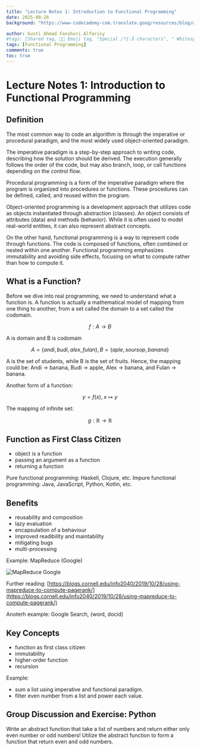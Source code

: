 ```yaml
---
title: "Lecture Notes 1: Introduction to Functional Programming"
date: 2025-08-28
background: "https://www-codecademy-com.translate.goog/resources/blog/wp-content/uploads/2022/12/programming-languages.png"

author: Gusti Ahmad Fanshuri Alfarisy
#tags: [Shared tag, 👩‍🔬 Emoji tag, "Special /?{:å characters", " Whitespace before and after "]
tags: [Functional Programming]
comments: true
toc: true
---
```


# Lecture Notes 1: Introduction to Functional Programming


## Definition

The most common way to code an algorithm is through the imperative or procedural paradigm, and the most widely used object-oriented paradigm.


The imperative paradigm is a step-by-step approach to writing code, describing how the solution should be derived. The execution generally follows the order of the code, but may also branch, loop, or call functions depending on the control flow.

Procedural programming is a form of the imperative paradigm where the program is organized into procedures or functions. These procedures can be defined, called, and reused within the program.

Object-oriented programming is a development approach that utilizes code as objects instantiated through abstraction (classes). An object consists of attributes (data) and methods (behavior). While it is often used to model real-world entities, it can also represent abstract concepts.

On the other hand, functional programming is a way to represent code through functions. The code is composed of functions, often combined or nested within one another. Functional programming emphasizes immutability and avoiding side effects, focusing on what to compute rather than how to compute it.

## What is a Function?


Before we dive into real programming, we need to understand what a function is. A function is actually a mathematical model of mapping from one thing to another, from a set called the domain to a set called the codomain.

$$
f: A \to B
$$

A is domain and B is codomain

$$
A = \{andi, budi, alex, fulan\}, B = \{aple, soursop, banana\}
$$

A is the set of students, while B is the set of fruits. Hence, the mapping could be: Andi → banana, Budi → apple, Alex → banana, and Fulan → banana.

Another form of a function:

$$
y = f(x), \; x \mapsto y
$$

The mapping of infinite set:

$$
g: \mathbb{R} \to \mathbb{R}
$$

## Function as First Class Citizen

- object is a function
- passing an argument as a function
- returning a function

Pure functional programming: Haskell, Clojure, etc.
Impure functional programming: Java, JavaScript, Python, Kotlin, etc.

## Benefits
- reusability and composition
- lazy evaluation
- encapsulation of a behaviour
- improved readibility and maintability
- mitigating bugs
- multi-processing

Example: MapReduce (Google)


![MapReduce Google](https://blogs.cornell.edu/info2040/files/2019/10/mapreduce-768x324.png)

Further reading: [https://blogs.cornell.edu/info2040/2019/10/28/using-mapreduce-to-compute-pagerank/](https://blogs.cornell.edu/info2040/2019/10/28/using-mapreduce-to-compute-pagerank/)

Anoterh example: Google Search, (word, docid)

## Key Concepts
- function as first class citizen
- immutability
- higher-order function
- recursion

Example: 
- sum a list using imperative and functional paradigm.
- filter even number from a list and power each value.


## Group Discussion and Exercise: Python

Write an abstract function that take a list of numbers and return either only even number or odd numbers! Utilize the abstract function to form a function that return even and odd numbers.

